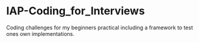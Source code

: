 # IAP-Coding_for_Interviews
Coding challenges for my beginners practical including a framework to test ones own implementations.
